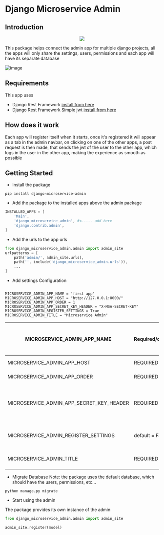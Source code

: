 # Django Microservice Admin
## Introduction
<p align="center">
<img  src="https://user-images.githubusercontent.com/36309814/196048602-78de66a3-9e90-4598-bc77-6b4c4cb943fd.png">
</p>


This package helps connect the admin app for multiple django projects,
all the apps will only share the settings, users, permissions
and each app will have its separate database 

![image](https://user-images.githubusercontent.com/36309814/196048158-bd327cbf-a362-4651-9ff5-c6155c6b86bd.png)

## Requirements
This app uses 
- Django Rest Framework [install from here](https://www.django-rest-framework.org/#installation)
- Django Rest Framework Simple jwt [install from here](https://django-rest-framework-simplejwt.readthedocs.io/en/latest/getting_started.html#installation)


## How does it work
Each app will register itself when it starts, once it's registered it will appear as a tab in the admin navbar, 
on clicking on one of the other apps, a post request is then made, that sends the jwt of the user to the other app, which logs in the user in the other app, making the experience as smooth as possible

## Getting Started
- Install the package
```
pip install django-microservice-admin
```

- Add the package to the installed apps above the admin package
```python
INSTALLED_APPS = [
    'Main',
    'django_microservice_admin', #<----- add here 
    'django.contrib.admin',
]
```
- Add the urls to the app urls
``` python
from django_microservice_admin.admin import admin_site
urlpatterns = [
    path('admin/', admin_site.urls),
    path('', include('django_microservice_admin.urls')),
    ...
]
```
- Add settings Configuration 
```

MICROSERVICE_ADMIN_APP_NAME = 'first app'
MICROSERVICE_ADMIN_APP_HOST = "http://127.0.0.1:8000/"
MICROSERVICE_ADMIN_APP_ORDER = 1
MICROSERVICE_ADMIN_APP_SECRET_KEY_HEADER = "X-MSA-SECRET-KEY"
MICROSERVICE_ADMIN_REGISTER_SETTINGS = True
MICROSERVICE_ADMIN_TITLE = "Microservice Admin"

```
| MICROSERVICE_ADMIN_APP_NAME   | Required/default     | The app name that appears on the navbar, each app should have a unique name    |
| --- | --- | --- |
| MICROSERVICE_ADMIN_APP_HOST      | REQUIRED   | The link to the app host    |
| MICROSERVICE_ADMIN_APP_ORDER     | REQUIRED   | The navbar order for the app|
| MICROSERVICE_ADMIN_APP_SECRET_KEY_HEADER     | REQUIRED   | The header name that is used for the jwt in the form, should be the same for all the apps|
| MICROSERVICE_ADMIN_REGISTER_SETTINGS     | default = False   | is the app used to show the settings table (users, permissions,etc...)|
|MICROSERVICE_ADMIN_TITLE| REQUIRED | The app name that appears on the admin nav|

- Migrate Database
Note: the package uses the default database, which should have the users, permissions, etc...
``` 
python manage.py migrate
```
- Start using the admin

The package provides its own instance of the admin
```python 
from django_microservice_admin.admin import admin_site

admin_site.register(model)
```
